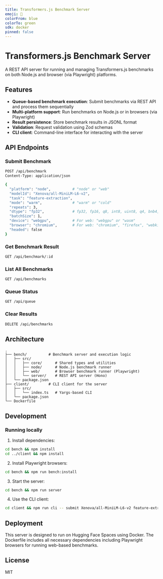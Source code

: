 ```yaml
---
title: Transformers.js Benchmark Server
emoji: 🚀
colorFrom: blue
colorTo: green
sdk: docker
pinned: false
---
```


# Transformers.js Benchmark Server

A REST API server for running and managing Transformers.js benchmarks on both Node.js and browser (via Playwright) platforms.

## Features

- **Queue-based benchmark execution**: Submit benchmarks via REST API and process them sequentially
- **Multi-platform support**: Run benchmarks on Node.js or in browsers (via Playwright)
- **Result persistence**: Store benchmark results in JSONL format
- **Validation**: Request validation using Zod schemas
- **CLI client**: Command-line interface for interacting with the server

## API Endpoints

### Submit Benchmark
```bash
POST /api/benchmark
Content-Type: application/json

{
  "platform": "node",          # "node" or "web"
  "modelId": "Xenova/all-MiniLM-L6-v2",
  "task": "feature-extraction",
  "mode": "warm",              # "warm" or "cold"
  "repeats": 3,
  "dtype": "fp32",             # fp32, fp16, q8, int8, uint8, q4, bnb4, q4f16
  "batchSize": 1,
  "device": "webgpu",          # For web: "webgpu" or "wasm"
  "browser": "chromium",       # For web: "chromium", "firefox", "webkit"
  "headed": false
}
```

### Get Benchmark Result
```bash
GET /api/benchmark/:id
```

### List All Benchmarks
```bash
GET /api/benchmarks
```

### Queue Status
```bash
GET /api/queue
```

### Clear Results
```bash
DELETE /api/benchmarks
```

## Architecture

```
.
├── bench/          # Benchmark server and execution logic
│   ├── src/
│   │   ├── core/      # Shared types and utilities
│   │   ├── node/      # Node.js benchmark runner
│   │   ├── web/       # Browser benchmark runner (Playwright)
│   │   └── server/    # REST API server (Hono)
│   └── package.json
├── client/         # CLI client for the server
│   ├── src/
│   │   └── index.ts   # Yargs-based CLI
│   └── package.json
└── Dockerfile
```

## Development

### Running locally

1. Install dependencies:
```bash
cd bench && npm install
cd ../client && npm install
```

2. Install Playwright browsers:
```bash
cd bench && npm run bench:install
```

3. Start the server:
```bash
cd bench && npm run server
```

4. Use the CLI client:
```bash
cd client && npm run cli -- submit Xenova/all-MiniLM-L6-v2 feature-extraction --wait
```

## Deployment

This server is designed to run on Hugging Face Spaces using Docker. The Dockerfile includes all necessary dependencies including Playwright browsers for running web-based benchmarks.

## License

MIT
